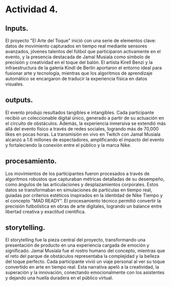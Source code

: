 # Actividad 4. 
## Inputs.
El proyecto "El Arte del Toque" inició con una serie de elementos clave: datos de movimiento capturados en tiempo real mediante sensores avanzados, jóvenes talentos del fútbol que participaron activamente en el evento, y la presencia destacada de Jamal Musiala como símbolo de precisión y creatividad en el toque del balón. El artista Kirell Benzi y la infraestructura de la galería Kindl de Berlín aportaron el entorno ideal para fusionar arte y tecnología, mientras que los algoritmos de aprendizaje automático se encargaron de traducir la experiencia física en datos visuales.
## outputs.
El evento produjo resultados tangibles e intangibles. Cada participante recibió un coleccionable digital único, generado a partir de su actuación en el circuito de obstáculos. Además, la experiencia inmersiva se extendió más allá del evento físico a través de redes sociales, logrando más de 70,000 likes en pocas horas. La transmisión en vivo en Twitch con Jamal Musiala alcanzó a 1.6 millones de espectadores, amplificando el impacto del evento y fortaleciendo la conexión entre el público y la marca Nike.
## procesamiento.
Los movimientos de los participantes fueron procesados a través de algoritmos robustos que capturaban métricas detalladas de su desempeño, como ángulos de las articulaciones y desplazamientos corporales. Estos datos se transformaban en simulaciones de partículas en tiempo real, guiadas por criterios estéticos inspirados en la identidad de Nike Tiempo y el concepto "MAD READY". El procesamiento técnico permitió convertir la precisión futbolística en obras de arte digitales, logrando un balance entre libertad creativa y exactitud científica.
## storytelling.
El storytelling fue la pieza central del proyecto, transformando una presentación de producto en una experiencia cargada de emoción y significado. Jamal Musiala fue el rostro humano del concepto, mientras que el reto del parque de obstáculos representaba la complejidad y la belleza del toque perfecto. Cada participante vivió un viaje personal al ver su toque convertido en arte en tiempo real. Esta narrativa apeló a la creatividad, la superación y la innovación, conectando emocionalmente con los asistentes y dejando una huella duradera en el público virtual.
